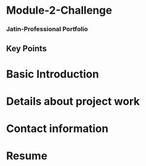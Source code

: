 # Module-2-Challenge

### Jatin-Professional Portfolio

## Key Points

# Basic Introduction
# Details about project work
# Contact information
# Resume